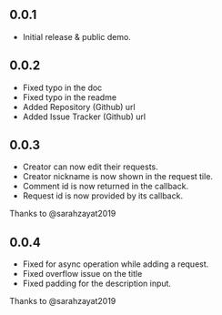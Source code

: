 ## 0.0.1

- Initial release & public demo.

## 0.0.2

- Fixed typo in the doc
- Fixed typo in the readme
- Added Repository (Github) url
- Added Issue Tracker (Github) url

## 0.0.3

- Creator can now edit their requests.
- Creator nickname is now shown in the request tile.
- Comment id is now returned in the callback.
- Request id is now provided by its callback.

Thanks to @sarahzayat2019

## 0.0.4

- Fixed for async operation while adding a request.
- Fixed overflow issue on the title
- Fixed padding for the description input.

Thanks to @sarahzayat2019
